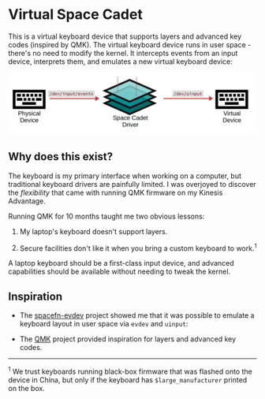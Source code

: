 Virtual Space Cadet
===================

This is a virtual keyboard device that supports layers and advanced
key codes (inspired by QMK). The virtual keyboard device runs in user
space - there's no need to modify the kernel. It intercepts events
from an input device, interprets them, and emulates a new virtual
keyboard device:

![Overview](doc/img/outline.jpg)

Why does this exist?
--------------------
The keyboard is my primary interface when working on a computer, but
traditional keyboard drivers are painfully limited. I was overjoyed to
discover the _flexibility_ that came with running QMK firmware on my
Kinesis Advantage.

Running QMK for 10 months taught me two obvious lessons:

1. My laptop's keyboard doesn't support layers.

2. Secure facilities don't like it when you bring a custom keyboard
   to work.<sup>1</sup>

A laptop keyboard should be a first-class input device, and advanced
capabilities should be available without needing to tweak the kernel.

Inspiration
-----------
- The [spacefn-evdev](https://github.com/abrasive/spacefn-evdev)
project showed me that it was possible to emulate a keyboard
layout in user space via `evdev` and `uinput`:

- The [QMK](https://github.com/qmk/qmk_firmware)
project provided inspiration for layers and advanced key codes.

------------
<sup>1</sup>
We trust keyboards running black-box firmware that was flashed onto
the device in China, but only if the keyboard has
`$large_manufacturer` printed on the box.
